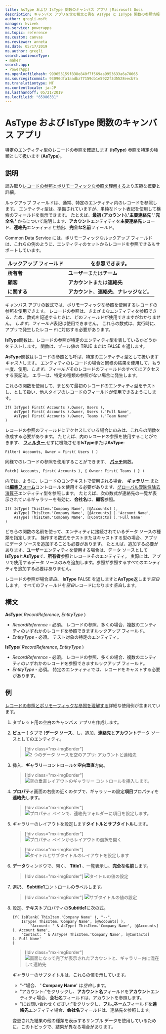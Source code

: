 ```yaml
---
title: AsType および IsType 関数のキャンバス アプリ |Microsoft Docs
description: キャンバス アプリを含む構文と例を AsType と IsType 関数の参照情報
author: gregli-msft
manager: kvivek
ms.service: powerapps
ms.topic: reference
ms.custom: canvas
ms.reviewer: anneta
ms.date: 05/17/2019
ms.author: gregli
search.audienceType:
- maker
search.app:
- PowerApps
ms.openlocfilehash: 999653159f838e840f7f569aa9953633a6a70065
ms.sourcegitcommit: 93096dfa1aadba77159db1e5922f3d5528eecb7a
ms.translationtype: MT
ms.contentlocale: ja-JP
ms.lasthandoff: 05/21/2019
ms.locfileid: "65986331"
---
```

# <a name="astype-and-istype-functions-in-canvas-apps"></a>AsType および IsType 関数のキャンバス アプリ

特定のエンティティ型のレコードの参照を確認します (**IsType**) 参照を特定の種類として扱います (**AsType**)。

## <a name="description"></a>説明

読み取り[レコードの参照とポリモーフィックな参照を理解する](../working-with-references.md)より広範な概要と詳細。

ルックアップ フィールドは、通常、特定のエンティティ内のレコードを参照します。 エンティティ型は、準備されていますが、単純なドット表記を使用して検索のフィールドを表示できます。 たとえば、**最初 (アカウント).'主要連絡先 '.'完全名 '** からについて説明します、**アカウント**エンティティを**主要連絡先**レコード、**連絡先**エンティティと抽出、**完全な名前**フィールド。

Common Data Service には、ポリモーフィックなルックアップ フィールドは、これらの例のように、エンティティのセットからレコードを参照できるもサポートしています。

| ルックアップ フィールド | を参照できます。 |
|--------------|--------------|
| **所有者** | **ユーザー**または**チーム** |
| **顧客** | **アカウント**または**連絡先** |
| **に関する** | **アカウント**、**連絡先**、**ナレッジ**など。 |

<!--note from editor: Change "Knowledge Articles" to "Knowledge Base articles" if that is what is being referenced.   -->

キャンバス アプリの数式では、ポリモーフィックな参照を使用するレコードの参照を使用できます。 レコードの参照は、さまざまなエンティティを参照できる、ため、数式を記述するときに、どのフィールドが使用できますがわかりません。 *します。フィールド*表記は使用できません。 これらの数式は、実行時に、アプリで発生したレコードに対応する必要があります。

**IsType**関数は、レコードの参照が特定のエンティティ型を表しているかどうかをテストします。 関数は、ブール値の TRUE または FALSE を返します。

**AsType**関数はレコードの参照とも呼ば、特定のエンティティ型として扱います*キャスト*します。 エンティティのレコードの場合と同様の結果を使用して、もう一度、使用、*します。フィールド*そのレコードのフィールドのすべてにアクセスする表記法。 エラーは、特定の種類の参照がない場合に発生します。

これらの関数を使用して、まとめて最初のレコードのエンティティ型をテストし、として扱い、他人タイプのレコードのフィールドが使用できるようにします。

```powerapps-dot
If( IsType( First( Accounts ).Owner, Users ),
    AsType( First( Accounts ).Owner, Users ).'Full Name',
    AsType( First( Accounts ).Owner, Teams ).'Team Name'
)
```

レコードの参照のフィールドにアクセスしている場合にのみは、これらの関数を作成する必要があります。 たとえば、内のレコードの参照を使用することができます、 [**フィルター** ](function-filter-lookup.md)せずに機能させる**IsType**または**AsType**:

```powerapps-dot
Filter( Accounts, Owner = First( Users ) )
```

同様でのレコードの参照を使用することができます、 [**パッチ**](function-patch.md)関数。

```powerapps-dot
Patch( Accounts, First( Accounts ), { Owner: First( Teams ) } )
```  

内では、ように、レコードのコンテキストで使用される場合、 [**ギャラリー** ](../controls/control-gallery.md)または[**編集フォーム**](../controls/control-form-detail.md)コントロールを使用する必要があります、[グローバル曖昧性除去演算子](operators.md#disambiguation-operator)エンティティ型を参照します。 たとえば、次の数式が連絡先の一覧が表示されているギャラリーを有効に、**会社名**は、**顧客**参照。

```powerapps-dot
If( IsType( ThisItem.'Company Name', [@Accounts] ),
    AsType( ThisItem.'Company Name', [@Accounts] ).'Account Name',
    AsType( ThisItem.'Company Name', [@Contacts] ).'Full Name'
)
```

どちらの関数の名前を使って、エンティティに接続されているデータ ソースの種類を指定します。 操作する数式をテストまたはキャストする型の場合、アプリにデータ ソースを追加することも必要があります。 たとえば、追加する必要があります、**ユーザー**エンティティを使用する場合は、データ ソースとして**IsType**と**AsType**で、**所有者**参照とレコードそのエンティティ。 実際には、アプリで使用するデータ ソースのみを追加します。参照が参照するすべてのエンティティを追加する必要はありません。

レコードの参照が場合*空白*、 **IsType** FALSE を返しますと**AsType**返します*空白*します。 すべてのフィールドを*空白*レコードになります*空白*します。

## <a name="syntax"></a>構文

**AsType**( *RecordReference*, *EntityType* )

- *RecordReference* - 必須。 レコードの参照、多くの場合、複数のエンティティのいずれかのレコードを参照できますルックアップ フィールド。
- *EntityType* - 必須。 テスト対象の特定のエンティティ。

**IsType**( *RecordReference*, *EntityType* )

- *RecordReference* - 必須。 レコードの参照、多くの場合、複数のエンティティのいずれかのレコードを参照できますルックアップ フィールド。
- *EntityType* - 必須。 特定のエンティティでは、レコードをキャストする必要があります。

## <a name="example"></a>例

[レコードの参照とポリモーフィックな参照を理解する](../working-with-references.md)詳細な使用例が含まれています。

1. タブレット用の空白のキャンバス アプリを作成します。

1. **ビュー** ] タブで [**データ ソース**、し、追加、**連絡先**と**アカウント**データ ソースとしてのエンティティ。
    > [!div class="mx-imgBorder"]
    > ![2 つのデータ ソースを空のアプリ: アカウントと連絡先](media/function-astype-istype/contacts-add-datasources.png)

1. 挿入、**ギャラリー**コントロールを**空白垂直**方向。

    > [!div class="mx-imgBorder"]
    > ![空の垂直レイアウトのギャラリー コントロールを挿入します。](media/function-astype-istype/contacts-customer-gallery.png)

1. **プロパティ**画面の右側の近くのタブで、ギャラリーの設定**項目**プロパティを**連絡先**します。

    > [!div class="mx-imgBorder"]
    > ![プロパティ ペインで、連絡先フォルダーに項目を設定します。](media/function-astype-istype/contacts-customer-datasource.png)

1. ギャラリーのレイアウトを設定します**タイトルとサブタイトル**します。

    > [!div class="mx-imgBorder"]
    > ![プロパティ ペインからレイアウトの選択を開く](media/function-astype-istype/contacts-customer-layout.png)

    > [!div class="mx-imgBorder"]
    > ![タイトルとサブタイトルのレイアウトを設定します](media/function-astype-istype/contacts-customer-flyout.png)

1. **データ**ウィンドウで、開く、 **Title1** 、一覧表示し、**完全な名前**します。

    > [!div class="mx-imgBorder"]
    > ![タイトルの値の設定](media/function-astype-istype/contacts-customer-title.png)

1. 選択、 **Subtitle1**コントロールのラベルします。

    > [!div class="mx-imgBorder"]
    > ![サブタイトルの値の設定](media/function-astype-istype/contacts-customer-subtitle.png)

1. 設定、**テキスト**プロパティの**Subtitle1**に次の式。

    ```powerapps-dot
    If( IsBlank( ThisItem.'Company Name' ), "--",
        IsType( ThisItem.'Company Name', [@Accounts] ),
            "Account: " & AsType( ThisItem.'Company Name', [@Accounts] ).'Account Name',
        "Contact: " & AsType( ThisItem.'Company Name', [@Contacts] ).'Full Name'
    )
    ```

    > [!div class="mx-imgBorder"]
    > ![画面になって完了が表示されたアカウントと、ギャラリー内に混在して連絡先](media/function-astype-istype/contacts-customer-complete.png)

    ギャラリーのサブタイトルは、これらの値を示しています。
    - "-"場合、 **' Company Name'** は*空白*します。
    - "アカウント:"をクリックし、**アカウント名**フィールドを**アカウント**エンティティ場合、**会社名**フィールドは、アカウントを参照します。
    - "にお問い合わせください:"をクリックし、**フル_ネーム**フィールドを**連絡先**エンティティ場合、**会社名**フィールドは、連絡先を参照します。

    変更された結果の他の種類を表示するサンプル データを使用しているために、このトピックで、結果が異なる場合があります。

